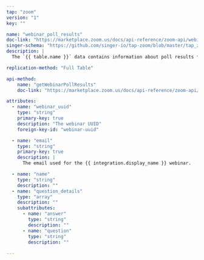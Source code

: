 ```yaml
---
tap: "zoom"
version: "1"
key: ""

name: "webinar_poll_results"
doc-link: "https://marketplace.zoom.us/docs/api-reference/zoom-api/webinars/listpastwebinarpollresults"
singer-schema: "https://github.com/singer-io/tap-zoom/blob/master/tap_zoom/schemas/webinar_poll_results.json"
description: |
  The `{{ table.name }}` data contains information about poll results from your {{ integration.display_name }} webinar. The only way this information is available is if the host user's role is **Pro** and if the meeting was scheduled.

replication-method: "Full Table"

api-method:
    name: "getWebinarPollResults"
    doc-link: "https://marketplace.zoom.us/docs/api-reference/zoom-api/webinars/listpastwebinarpollresults"

attributes:
  - name: "webinar_uuid"
    type: "string"
    primary-key: true
    description: "The webinar UUID"
    foreign-key-id: "webinar-uuid"

  - name: "email"
    type: "string"
    primary-key: true
    description: |
      The email used for the {{ integration.display_name }} webinar. 

  - name: "name"
    type: "string"
    description: ""
  - name: "question_details"
    type: "array"
    description: ""
    subattributes:
      - name: "answer"
        type: "string"
        description: ""
      - name: "question"
        type: "string"
        description: ""
  
---
```

